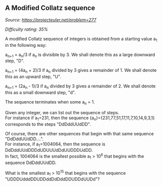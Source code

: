 A Modified Collatz sequence
---------------------------

*Source: https://projecteuler.net/problem=277*


*Difficulty rating: 35%*

A modified Collatz sequence of integers is obtained from a starting
value a<sub>1</sub> in the following way:

a<sub>n+1</sub> = a<sub>n</sub>/3 if a<sub>n</sub> is divisible by 3. We shall denote this as a
large downward step, "D".

a<sub>n+1</sub> = (4a<sub>n</sub> + 2)/3 if a<sub>n</sub> divided by 3 gives a remainder of 1. We
shall denote this as an upward step, "U".

a<sub>n+1</sub> = (2a<sub>n</sub> - 1)/3 if a<sub>n</sub> divided by 3 gives a remainder of 2. We
shall denote this as a small downward step, "d".

The sequence terminates when some a<sub>n</sub> = 1.

Given any integer, we can list out the sequence of steps.\
 For instance if a<sub>1</sub>=231, then the sequence
{a<sub>n</sub>}={231,77,51,17,11,7,10,14,9,3,1} corresponds to the steps
"DdDddUUdDD".

Of course, there are other sequences that begin with that same sequence
"DdDddUUdDD....".\
 For instance, if a<sub>1</sub>=1004064, then the sequence is
DdDddUUdDDDdUDUUUdDdUUDDDUdDD.\
 In fact, 1004064 is the smallest possible a<sub>1</sub> \> 10<sup>6</sup> that begins
with the sequence DdDddUUdDD.

What is the smallest a<sub>1</sub> \> 10<sup>15</sup> that begins with the sequence
"UDDDUdddDDUDDddDdDddDDUDDdUUDd"?
